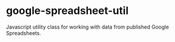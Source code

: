 google-spreadsheet-util
=======================

Javascript utility class for working with data from published Google Spreadsheets.
